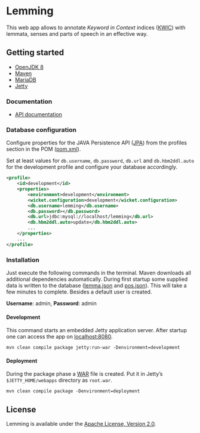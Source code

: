 # Lemming

This web app allows to annotate _Keyword in Context_ indices ([KWIC](https://en.wikipedia.org/wiki/Key_Word_in_Context))
with lemmata, senses and parts of speech in an effective way.

## Getting started

* [OpenJDK 8](http://openjdk.java.net/)
* [Maven](https://maven.apache.org/)
* [MariaDB](https://mariadb.org/)
* [Jetty](https://www.eclipse.org/jetty/)

### Documentation

* [API documentation](https://mhusar.github.io/lemming/apidocs/)

### Database configuration

Configure properties for the JAVA Persistence API ([JPA](https://en.wikipedia.org/wiki/Java_Persistence_API)) from the
profiles section in the POM ([pom.xml](https://github.com/mhusar/lemming/blob/master/pom.xml)).

Set at least values for `db.username`, `db.password`, `db.url` and `db.hbm2ddl.auto` for the development profile and
configure your database accordingly.

```xml
<profile>
    <id>development</id>
    <properties>
        <environment>development</environment>
        <wicket.configuration>development</wicket.configuration>
        <db.username>lemming</db.username>
        <db.password></db.password>
        <db.url>jdbc:mysql://localhost/lemming</db.url>
        <db.hbm2ddl.auto>update</db.hbm2ddl.auto>
        ...
    </properties>
    ...
</profile>
```
### Installation

Just execute the following commands in the terminal. Maven downloads all additional dependencies automatically.
During first startup some supplied data is written to the database
([lemma.json](https://github.com/mhusar/lemming/blob/master/src/main/webapp/WEB-INF/json/lemma.json) and
[pos.json](https://github.com/mhusar/lemming/blob/master/src/main/webapp/WEB-INF/json/pos.json)). This will take a few
minutes to complete. Besides a default user is created.

**Username**: admin, **Password**: admin

#### Development

This command starts an embedded Jetty application server. After startup one can access the app on
[localhost:8080](http://localhost:8080).

`mvn clean compile package jetty:run-war -Denvironment=development`

#### Deployment

During the package phase a [WAR](https://en.wikipedia.org/wiki/WAR_(file_format)) file is created. Put it in Jetty’s
`$JETTY_HOME/webapps` directory as `root.war`. 

`mvn clean compile package -Denvironment=deployment`

## License

Lemming is available under the [Apache License, Version 2.0](http://www.apache.org/licenses/LICENSE-2.0.txt).
